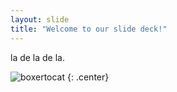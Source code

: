 ```yaml
---
layout: slide
title: "Welcome to our slide deck!"
---
```


la de la de la.

![boxertocat](https://octodex.github.com/images/boxertocat_octodex.jpg)
{: .center}
